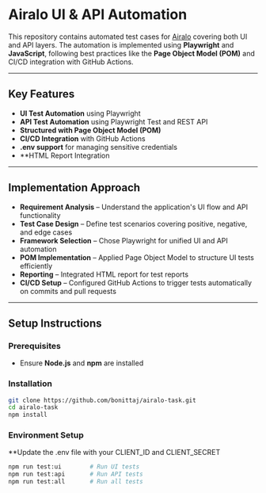 #  Airalo UI & API Automation

This repository contains automated test cases for [Airalo](https://www.airalo.com) covering both UI and API layers. The automation is implemented using **Playwright** and **JavaScript**, following best practices like the **Page Object Model (POM)** and CI/CD integration with GitHub Actions.

---

## Key Features

- **UI Test Automation** using Playwright  
- **API Test Automation** using Playwright Test and REST API  
- **Structured with Page Object Model (POM)**  
- **CI/CD Integration** with GitHub Actions  
- **.env support** for managing sensitive credentials
- **HTML Report Integration  

---

## Implementation Approach

- **Requirement Analysis** – Understand the application's UI flow and API functionality  
- **Test Case Design** – Define test scenarios covering positive, negative, and edge cases  
- **Framework Selection** – Chose Playwright for unified UI and API automation  
- **POM Implementation** – Applied Page Object Model to structure UI tests efficiently  
- **Reporting** – Integrated HTML report for test reports  
- **CI/CD Setup** – Configured GitHub Actions to trigger tests automatically on commits and pull requests  

---

## Setup Instructions

### Prerequisites
- Ensure **Node.js** and **npm** are installed

### Installation
```bash
git clone https://github.com/bonittaj/airalo-task.git
cd airalo-task
npm install
```
### Environment Setup
**Update the .env file with your CLIENT_ID and CLIENT_SECRET
```bash
npm run test:ui        # Run UI tests  
npm run test:api       # Run API tests  
npm run test:all       # Run all tests  
```
